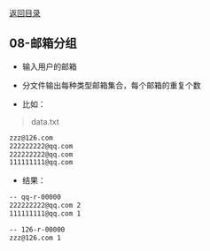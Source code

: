 <a href="https://github.com/pigzhuzhu55/hadoop_test">返回目录</a>

## 08-邮箱分组

- 输入用户的邮箱
- 分文件输出每种类型邮箱集合，每个邮箱的重复个数

- 比如：
>  data.txt
```html
zzz@126.com
222222222@qq.com
222222222@qq.com
111111111@qq.com
```

- 结果：
```html
-- qq-r-00000
222222222@qq.com 2
111111111@qq.com 1

-- 126-r-00000
zzz@126.com 1
```

